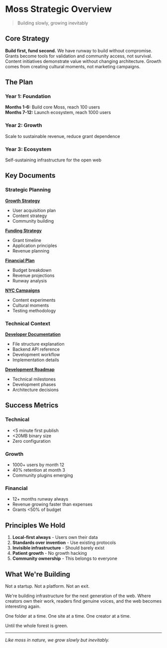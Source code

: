 # Moss Strategic Overview

> Building slowly, growing inevitably

## Core Strategy

**Build first, fund second.** We have runway to build without compromise. Grants become tools for validation and community access, not survival. Content initiatives demonstrate value without changing architecture. Growth comes from creating cultural moments, not marketing campaigns.

## The Plan

### Year 1: Foundation

**Months 1-6:** Build core Moss, reach 100 users  
**Months 7-12:** Launch ecosystem, reach 1000 users

### Year 2: Growth

Scale to sustainable revenue, reduce grant dependence

### Year 3: Ecosystem

Self-sustaining infrastructure for the open web

## Key Documents

### Strategic Planning

**[Growth Strategy](./growth-strategy.md)**

- User acquisition plan
- Content strategy
- Community building

**[Funding Strategy](./funding-strategy.md)**

- Grant timeline
- Application principles
- Revenue planning

**[Financial Plan](./financial-plan.md)**

- Budget breakdown
- Revenue projections
- Runway analysis

**[NYC Campaigns](./nyc-campaigns.md)**

- Content experiments
- Cultural moments
- Testing methodology

### Technical Context

**[Developer Documentation](../developer/)**

- File structure explanation
- Backend API reference
- Development workflow
- Implementation details

**[Development Roadmap](../developer/dev-roadmap.md)**

- Technical milestones
- Development phases
- Architecture decisions

## Success Metrics

### Technical

- <5 minute first publish
- <20MB binary size
- Zero configuration

### Growth

- 1000+ users by month 12
- 40% retention at month 3
- Community plugins emerging

### Financial

- 12+ months runway always
- Revenue growing faster than expenses
- Grants <50% of budget

## Principles We Hold

1. **Local-first always** - Users own their data
2. **Standards over invention** - Use existing protocols
3. **Invisible infrastructure** - Should barely exist
4. **Patient growth** - No growth hacking
5. **Community ownership** - This belongs to everyone

## What We're Building

Not a startup. Not a platform. Not an exit.

We're building infrastructure for the next generation of the web. Where creators own their work, readers find genuine voices, and the web becomes interesting again.

One folder at a time. One site at a time. One creator at a time.

Until the whole forest is green.

---

_Like moss in nature, we grow slowly but inevitably._
